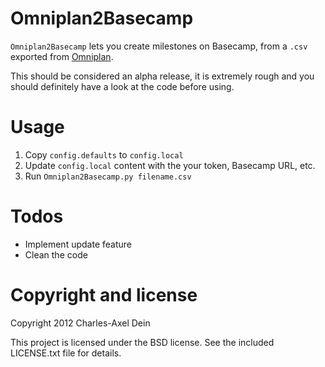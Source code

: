 Omniplan2Basecamp
=================

`Omniplan2Basecamp` lets you create milestones on Basecamp, from a `.csv`
exported from [Omniplan](http://www.omnigroup.com/products/omniplan/).

This should be considered an alpha release, it is extremely rough and you
should definitely have a look at the code before using.

Usage
=====

1. Copy `config.defaults` to `config.local`
2. Update `config.local` content with the your token, Basecamp URL, etc.
3. Run `Omniplan2Basecamp.py filename.csv`

Todos
=====

* Implement update feature
* Clean the code

Copyright and license
=====================

Copyright 2012 Charles-Axel Dein

This project is licensed under the BSD license. See the included LICENSE.txt
file for details.
